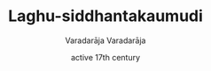 ---
title: "Laghu-siddhantakaumudi"
author: ["Varadarāja Varadarāja", "active 17th century"]
year: 1928
language: ["Sanskrit"]
genre: ["Linguistics"]
description: "A 1928 edition of Varadaraja's Laghusiddhantakaumudi, the 17th-century abridged Sanskrit grammar reducing Panini's 3,959 sutras to 723 accessible rules. This condensed version of Bhattoji Diksita's Siddhantakaumudi covers technical grammatical concepts including samjnas, sandhis, krit affixes, case-affix semantics, and compound formation, serving as an introduction to Paninian grammar for students."
collections: ["linguistic-works"]
sources:
  - name: "Internet Archive"
    url: "https://archive.org/details/laghusiddhantaka00vara"
    type: "other"
references:
  - name: "Wikipedia: Laghu-siddhantakaumudi"
    url: "https://en.wikipedia.org/wiki/Varadarāja"
    type: "wikipedia"
  - name: "Open Library: Laghu-siddhantakaumudi year"
    url: "https://openlibrary.org/search?q=Laghu-siddhantakaumudi+year+1928+language+Sanskrit+genre+Varadarāja+Varadarāja"
    type: "other"
featured: false
publishDate: 2025-10-30
tags: ['classical-literature']
---